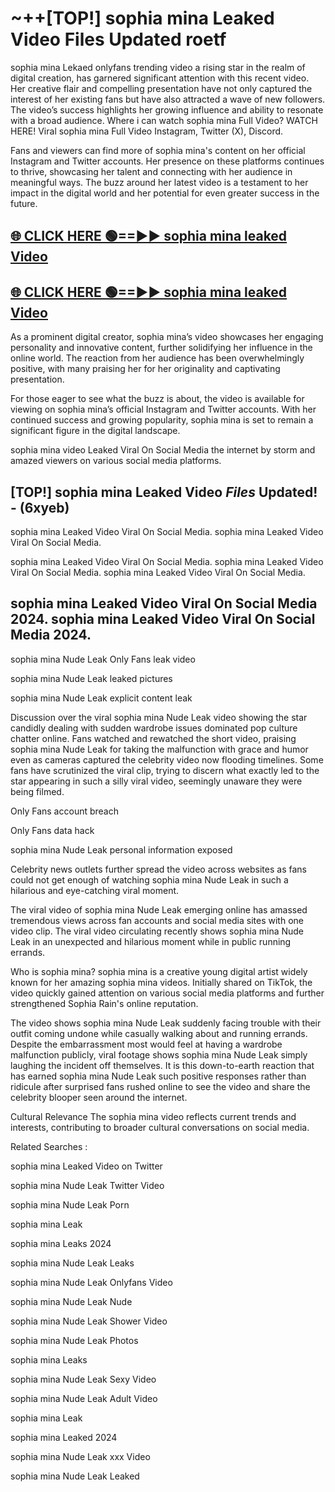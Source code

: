 # ~++[TOP!] sophia mina Leaked Video Files Updated roetf

 sophia mina Lekaed onlyfans trending video a rising star in the realm of digital creation, has garnered significant attention with this recent video. Her creative flair and compelling presentation have not only captured the interest of her existing fans but have also attracted a wave of new followers. The video’s success highlights her growing influence and ability to resonate with a broad audience.
Where i can watch  sophia mina Full Video? WATCH HERE! Viral  sophia mina Full Video Instagram, Twitter (X), Discord.


Fans and viewers can find more of  sophia mina's content on her official Instagram and Twitter accounts. Her presence on these platforms continues to thrive, showcasing her talent and connecting with her audience in meaningful ways. The buzz around her latest video is a testament to her impact in the digital world and her potential for even greater success in the future.


## [🌐 CLICK HERE 🟢==►►  sophia mina leaked Video ](https://onlyclips.site?title=sophia_mina&ref=git)

## [🌐 CLICK HERE 🟢==►►  sophia mina leaked Video ](https://onlyclips.site?title=sophia_mina&ref=git)


As a prominent digital creator,  sophia mina’s video showcases her engaging personality and innovative content, further solidifying her influence in the online world. The reaction from her audience has been overwhelmingly positive, with many praising her for her originality and captivating presentation.

For those eager to see what the buzz is about, the video is available for viewing on  sophia mina’s official Instagram and Twitter accounts. With her continued success and growing popularity,  sophia mina is set to remain a significant figure in the digital landscape.


  sophia mina video Leaked Viral On Social Media the internet by storm and amazed viewers on various social media platforms.


## [TOP!]  sophia mina Leaked Video *Files* Updated! - (6xyeb) 

 sophia mina Leaked Video Viral On Social Media. sophia mina Leaked Video Viral On Social Media.

 sophia mina Leaked Video Viral On Social Media. sophia mina Leaked Video Viral On Social Media. sophia mina Leaked Video Viral On Social Media.


##  sophia mina Leaked Video Viral On Social Media 2024. sophia mina Leaked Video Viral On Social Media 2024.
 sophia mina Nude Leak Only Fans leak video

 sophia mina Nude Leak leaked pictures

 sophia mina Nude Leak explicit content leak

Discussion over the viral  sophia mina Nude Leak video showing the star candidly dealing with sudden wardrobe issues dominated pop culture chatter online. Fans watched and rewatched the short video, praising  sophia mina Nude Leak for taking the malfunction with grace and humor even as cameras captured the celebrity video now flooding timelines. Some fans have scrutinized the viral clip, trying to discern what exactly led to the star appearing in such a silly viral video, seemingly unaware they were being filmed.


Only Fans account breach

Only Fans data hack

 sophia mina Nude Leak personal information exposed

Celebrity news outlets further spread the video across websites as fans could not get enough of watching  sophia mina Nude Leak in such a hilarious and eye-catching viral moment.


The viral video of  sophia mina Nude Leak emerging online has amassed tremendous views across fan accounts and social media sites with one video clip. The viral video circulating recently shows  sophia mina Nude Leak in an unexpected and hilarious moment while in public running errands.


Who is  sophia mina?  sophia mina is a creative young digital artist widely known for her amazing  sophia mina videos. Initially shared on TikTok, the video quickly gained attention on various social media platforms and further strengthened Sophia Rain's online reputation.

The video shows  sophia mina Nude Leak suddenly facing trouble with their outfit coming undone while casually walking about and running errands. Despite the embarrassment most would feel at having a wardrobe malfunction publicly, viral footage shows  sophia mina Nude Leak simply laughing the incident off themselves. It is this down-to-earth reaction that has earned  sophia mina Nude Leak such positive responses rather than ridicule after surprised fans rushed online to see the video and share the celebrity blooper seen around the internet.

Cultural Relevance The  sophia mina video reflects current trends and interests, contributing to broader cultural conversations on social media.

Related Searches :

 sophia mina Leaked Video on Twitter

 sophia mina Nude Leak Twitter Video

 sophia mina Nude Leak Porn

 sophia mina Leak 

 sophia mina Leaks 2024

 sophia mina Nude Leak Leaks

 sophia mina Nude Leak Onlyfans Video

 sophia mina Nude Leak Nude

 sophia mina Nude Leak Shower Video

 sophia mina Nude Leak Photos

 sophia mina Leaks

 sophia mina Nude Leak Sexy Video

 sophia mina Nude Leak Adult Video

 sophia mina Leak

 sophia mina Leaked 2024

 sophia mina Nude Leak xxx Video

 sophia mina Nude Leak Leaked